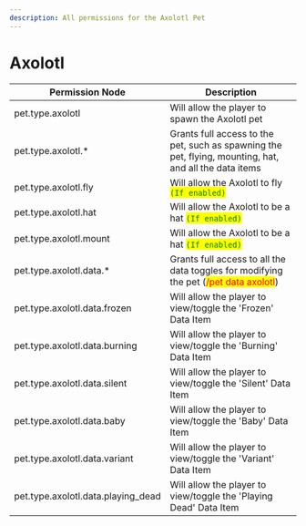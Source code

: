 ```yaml
---
description: All permissions for the Axolotl Pet
---
```



# Axolotl
| Permission Node | Description |
| - | - |
| pet.type.axolotl | Will allow the player to spawn the Axolotl pet |
| pet.type.axolotl.* | Grants full access to the pet, such as spawning the pet, flying, mounting, hat, and all the data items |
| pet.type.axolotl.fly | Will allow the Axolotl to fly <mark style="color:green;">`(If enabled)`</mark> |
| pet.type.axolotl.hat | Will allow the Axolotl to be a hat <mark style="color:green;">`(If enabled)`</mark> |
| pet.type.axolotl.mount | Will allow the Axolotl to be a hat <mark style="color:green;">`(If enabled)`</mark> |
| pet.type.axolotl.data.* | Grants full access to all the data toggles for modifying the pet (<mark style="color:red;">/pet data axolotl</mark>) |
| pet.type.axolotl.data.frozen | Will allow the player to view/toggle the 'Frozen' Data Item |
| pet.type.axolotl.data.burning | Will allow the player to view/toggle the 'Burning' Data Item |
| pet.type.axolotl.data.silent | Will allow the player to view/toggle the 'Silent' Data Item |
| pet.type.axolotl.data.baby | Will allow the player to view/toggle the 'Baby' Data Item |
| pet.type.axolotl.data.variant | Will allow the player to view/toggle the 'Variant' Data Item |
| pet.type.axolotl.data.playing_dead | Will allow the player to view/toggle the 'Playing Dead' Data Item |

